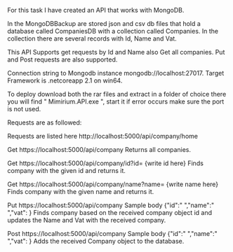 For this task I have created an API that works with MongoDB.

In the MongoDBBackup are stored json and csv db files that hold a database called CompaniesDB with a collection called Companies. In the 
collection there are several records with Id, Name and Vat. 

This API Supports get requests by Id and Name also Get all companies. Put and Post requests are also supported.

Connection string to Mongodb instance mongodb://localhost:27017.
Target Framework is .netcoreapp 2.1 on win64.

To deploy download both the rar files and extract in a folder of choice there you will find " Mimirium.API.exe ", start it if error occurs make sure the port is not used.

Requests are as followed: 

Requests are listed here http://localhost:5000/api/company/home 

Get https://localhost:5000/api/company 
Returns all companies.

Get https://localhost:5000/api/company/id?id= {write id here}
Finds company with the given id and returns it.

Get https://localhost:5000/api/company/name?name= {write name here}
Finds company with the given name and returns it.

Put https://localhost:5000/api/company Sample body {"id":" ","name":" ","vat": }
Finds company based on the received company object id and updates the Name and Vat with the received company.

Post https://localhost:5000/api/company Sample body {"id":" ","name":" ","vat": }
Adds the received Company object to the database.
